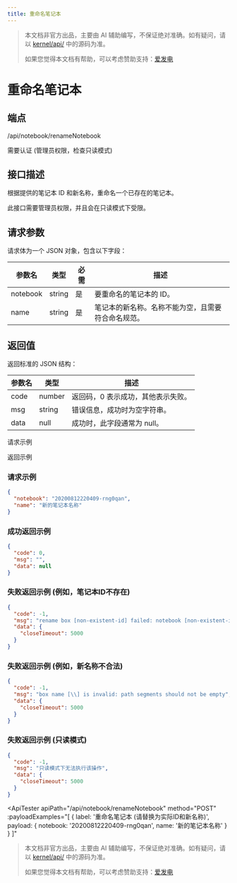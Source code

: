 ```yaml
---
title: 重命名笔记本
---
```

> 本文档非官方出品，主要由 AI 辅助编写，不保证绝对准确。如有疑问，请以 [kernel/api/](https://github.com/siyuan-note/siyuan/blob/master/kernel/api/) 中的源码为准。
>
> 如果您觉得本文档有帮助，可以考虑赞助支持：[爱发电](https://afdian.com/a/leolee9086?tab=feed)

# 重命名笔记本

## 端点

/api/notebook/renameNotebook

需要认证 (管理员权限，检查只读模式)

## 接口描述

根据提供的笔记本 ID 和新名称，重命名一个已存在的笔记本。

此接口需要管理员权限，并且会在只读模式下受限。

## 请求参数

请求体为一个 JSON 对象，包含以下字段：

| 参数名 | 类型 | 必需 | 描述 |
| --- | --- | --- | --- |
| notebook | string | 是 | 要重命名的笔记本的 ID。 |
| name | string | 是 | 笔记本的新名称。名称不能为空，且需要符合命名规范。 |

## 返回值

返回标准的 JSON 结构：

| 参数名 | 类型 | 描述 |
| --- | --- | --- |
| code | number | 返回码，0 表示成功，其他表示失败。 |
| msg | string | 错误信息，成功时为空字符串。 |
| data | null | 成功时，此字段通常为 null。 |

请求示例

返回示例

### 请求示例

```json
{
  "notebook": "20200812220409-rng0qan",
  "name": "新的笔记本名称"
}
```

### 成功返回示例

```json
{
  "code": 0,
  "msg": "",
  "data": null
}
```

### 失败返回示例 (例如，笔记本ID不存在)

```json
{
  "code": -1,
  "msg": "rename box [non-existent-id] failed: notebook [non-existent-id] not found",
  "data": {
    "closeTimeout": 5000
  }
}
```

### 失败返回示例 (例如，新名称不合法)

```json
{
  "code": -1,
  "msg": "box name [\\] is invalid: path segments should not be empty",
  "data": {
    "closeTimeout": 5000
  }
}
```

### 失败返回示例 (只读模式)

```json
{
  "code": -1,
  "msg": "只读模式下无法执行该操作",
  "data": {
    "closeTimeout": 5000
  }
}
```
<script setup>
import ApiTester from '@theme/components/ApiTester.vue';
</script>
<ApiTester 
    apiPath="/api/notebook/renameNotebook"
    method="POST"
    :payloadExamples="[
        { 
            label: '重命名笔记本 (请替换为实际ID和新名称)', 
            payload: { notebook: '20200812220409-rng0qan', name: '新的笔记本名称' } 
        }
    ]"
>
<template v-slot:warning>
<div style="color: orange; border: 1px solid orange; padding: 10px; margin-top: 10px;">
    <strong>注意:</strong> 此操作需要提供一个实际存在的笔记本 ID 和有效的新名称。在只读模式下此操作可能会失败。
</div>
</template>
</ApiTester>

> 本文档非官方出品，主要由 AI 辅助编写，不保证绝对准确。如有疑问，请以 [kernel/api/](https://github.com/siyuan-note/siyuan/blob/master/kernel/api/) 中的源码为准。
>
> 如果您觉得本文档有帮助，可以考虑赞助支持：[爱发电](https://afdian.com/a/leolee9086?tab=feed)

